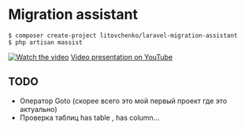 # Migration assistant

```
$ composer create-project litovchenko/laravel-migration-assistant
$ php artisan massist
```

[![Watch the video](https://img.youtube.com/vi/S0gS01xudsk/maxresdefault.jpg)](https://youtu.be/S0gS01xudsk)
[Video presentation on YouTube](https://youtu.be/S0gS01xudsk)

## TODO

- Оператор Goto (скорее всего это мой первый проект где это актуально)
- Проверка таблиц has table , has column...
